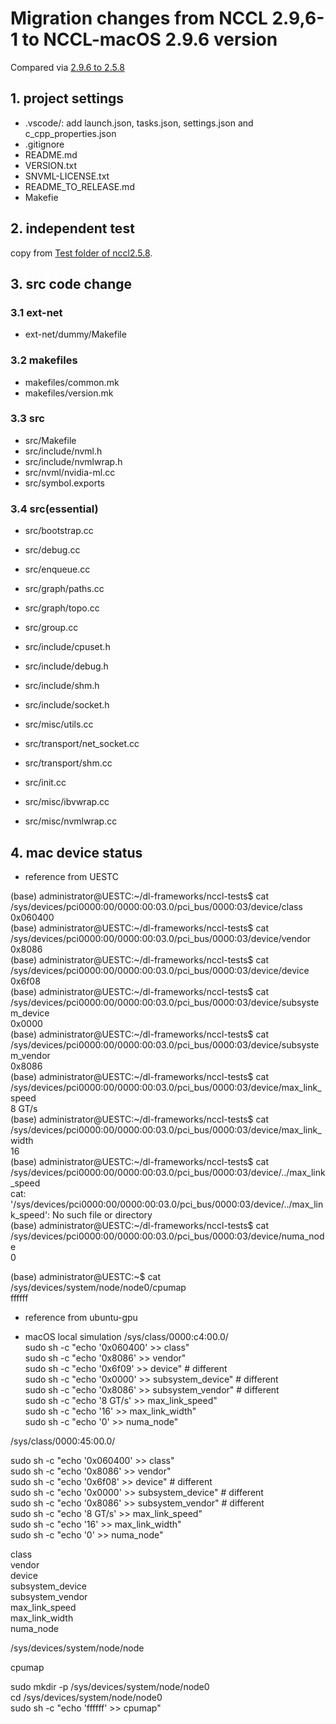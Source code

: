 ﻿# Migration changes from NCCL 2.9,6-1 to NCCL-macOS 2.9.6 version

Compared via [2.9.6 to 2.5.8](https://github.com/llv22/nccl-osx/compare/dev-2.9.6-for-jax...dev-2.5.8-for-jax)

## 1. project settings

* .vscode/: add launch.json, tasks.json, settings.json and c_cpp_properties.json  
* .gitignore  
* README.md
* VERSION.txt  
* SNVML-LICENSE.txt  
* README_TO_RELEASE.md
* Makefie

## 2. independent test

copy from [Test folder of nccl2.5.8](https://github.com/llv22/nccl-osx/tree/dev-2.5.8-for-jax/test).

## 3. src code change

### 3.1 ext-net

* ext-net/dummy/Makefile

### 3.2 makefiles

* makefiles/common.mk
* makefiles/version.mk 

### 3.3 src

* src/Makefile
* src/include/nvml.h
* src/include/nvmlwrap.h
* src/nvml/nvidia-ml.cc
* src/symbol.exports

### 3.4 src(essential)

* src/bootstrap.cc
* src/debug.cc
* src/enqueue.cc
* src/graph/paths.cc
* src/graph/topo.cc
* src/group.cc
* src/include/cpuset.h
* src/include/debug.h
* src/include/shm.h
* src/include/socket.h
* src/misc/utils.cc
* src/transport/net_socket.cc
* src/transport/shm.cc

* src/init.cc
* src/misc/ibvwrap.cc
* src/misc/nvmlwrap.cc

## 4. mac device status

* reference from UESTC

(base) administrator@UESTC:~/dl-frameworks/nccl-tests$ cat /sys/devices/pci0000:00/0000:00:03.0/pci_bus/0000:03/device/class  
0x060400  
(base) administrator@UESTC:~/dl-frameworks/nccl-tests$ cat /sys/devices/pci0000:00/0000:00:03.0/pci_bus/0000:03/device/vendor  
0x8086  
(base) administrator@UESTC:~/dl-frameworks/nccl-tests$ cat /sys/devices/pci0000:00/0000:00:03.0/pci_bus/0000:03/device/device  
0x6f08  
(base) administrator@UESTC:~/dl-frameworks/nccl-tests$ cat /sys/devices/pci0000:00/0000:00:03.0/pci_bus/0000:03/device/subsystem_device  
0x0000  
(base) administrator@UESTC:~/dl-frameworks/nccl-tests$ cat /sys/devices/pci0000:00/0000:00:03.0/pci_bus/0000:03/device/subsystem_vendor  
0x8086  
(base) administrator@UESTC:~/dl-frameworks/nccl-tests$ cat /sys/devices/pci0000:00/0000:00:03.0/pci_bus/0000:03/device/max_link_speed  
8 GT/s  
(base) administrator@UESTC:~/dl-frameworks/nccl-tests$ cat /sys/devices/pci0000:00/0000:00:03.0/pci_bus/0000:03/device/max_link_width  
16  
(base) administrator@UESTC:~/dl-frameworks/nccl-tests$ cat /sys/devices/pci0000:00/0000:00:03.0/pci_bus/0000:03/device/../max_link_speed  
cat: '/sys/devices/pci0000:00/0000:00:03.0/pci_bus/0000:03/device/../max_link_speed': No such file or directory  
(base) administrator@UESTC:~/dl-frameworks/nccl-tests$ cat /sys/devices/pci0000:00/0000:00:03.0/pci_bus/0000:03/device/numa_node  
0  

(base) administrator@UESTC:~$ cat /sys/devices/system/node/node0/cpumap  
ffffff  

* reference from ubuntu-gpu

* macOS local simulation
/sys/class/0000:c4:00.0/  
sudo sh -c "echo '0x060400' >> class"  
sudo sh -c "echo '0x8086' >> vendor"  
sudo sh -c "echo '0x6f09' >> device" # different  
sudo sh -c "echo '0x0000' >> subsystem_device"  # different  
sudo sh -c "echo '0x8086' >> subsystem_vendor"  # different  
sudo sh -c "echo '8 GT/s' >> max_link_speed"  
sudo sh -c "echo '16' >> max_link_width"  
sudo sh -c "echo '0' >> numa_node"  

/sys/class/0000:45:00.0/  

sudo sh -c "echo '0x060400' >> class"  
sudo sh -c "echo '0x8086' >> vendor"  
sudo sh -c "echo '0x6f08' >> device" # different  
sudo sh -c "echo '0x0000' >> subsystem_device"  # different  
sudo sh -c "echo '0x8086' >> subsystem_vendor"  # different  
sudo sh -c "echo '8 GT/s' >> max_link_speed"  
sudo sh -c "echo '16' >> max_link_width"  
sudo sh -c "echo '0' >> numa_node"  

class  
vendor  
device  
subsystem_device  
subsystem_vendor  
max_link_speed  
max_link_width  
numa_node  

/sys/devices/system/node/node  

cpumap  

sudo mkdir -p /sys/devices/system/node/node0  
cd /sys/devices/system/node/node0  
sudo sh -c "echo 'ffffff' >> cpumap"  
